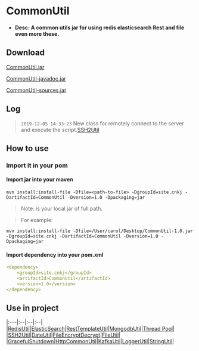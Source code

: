 # CommonUtil
* <b>Desc: A common utils jar for using redis elasticsearch Rest and file even more these.</b>

## Download
[CommonUtil.jar](https://github.com/carolcoral/CommonUtil/releases/download/1.0.1/CommonUtil-1.0.1.jar)

[CommonUtil-javadoc.jar](https://github.com/carolcoral/CommonUtil/releases/download/1.0.1/CommonUtil-1.0.1-javadoc.jar)

[CommonUtil-sources.jar](https://github.com/carolcoral/CommonUtil/releases/download/1.0.1/CommonUtil-1.0.1-sources.jar)

## Log
> `2019-12-05 14:33:23` New class for remotely connect to the server and execute the script.[SSH2Util](https://github.com/carolcoral/CommonUtil/blob/master/src/main/java/site/cnkj/utils/SSH2Util.java)

## How to use
### Import it in your pom
#### Import jar into your maven
```shell
mvn install:install-file -Dfile=<path-to-file> -DgroupId=site.cnkj -DartifactId=CommonUtil -Dversion=1.0 -Dpackaging=jar
```
> Note:<path-to-file> is your local jar of full path.

> For example:
```shell
mvn install:install-file -Dfile=/User/carol/Desktop/CommonUtil-1.0.jar -DgroupId=site.cnkj -DartifactId=CommonUtil -Dversion=1.0 -Dpackaging=jar
```

#### Import dependency into your pom.xml
```yaml
<dependency>
    <groupId>site.cnkj</groupId>
    <artifactId>CommonUtil</artifactId>
    <version>1.0</version>
</dependency>
```

## Use in project

|:---|:--|:--|:--|
|[RedisUtil](https://github.com/carolcoral/CommonUtil/wiki/RedisUtil)|[ElasticSearch](https://github.com/carolcoral/CommonUtil/wiki/ElasticSearch)|[RestTemplateUtil](https://github.com/carolcoral/CommonUtil/wiki/RestTemplateUtil)|[MongodbUtil](https://github.com/carolcoral/CommonUtil/wiki/MongodbUtil)|[Thread Pool](https://github.com/carolcoral/CommonUtil/wiki/Thread-Pool)|
|[SSH2Util](https://github.com/carolcoral/CommonUtil/wiki/SSH2Util)|[DateUtil](https://github.com/carolcoral/CommonUtil/blob/master/src/main/java/site/cnkj/utils/DateUtil.java)|[FileEncryptDecrypt](https://github.com/carolcoral/CommonUtil/blob/master/src/main/java/site/cnkj/utils/FileEncryptDecrypt.java)|[FileUtil](https://github.com/carolcoral/CommonUtil/blob/master/src/main/java/site/cnkj/utils/FileUtil.java)|
|[GracefulShutdown](https://github.com/carolcoral/CommonUtil/blob/master/src/main/java/site/cnkj/utils/GracefulShutdown.java)|[HttpCommonUtil](https://github.com/carolcoral/CommonUtil/blob/master/src/main/java/site/cnkj/utils/HttpCommonUtil.java)|[KafkaUtil](https://github.com/carolcoral/CommonUtil/blob/master/src/main/java/site/cnkj/utils/KafkaUtil.java)|[LoggerUtil](https://github.com/carolcoral/CommonUtil/blob/master/src/main/java/site/cnkj/utils/LoggerUtil.java)|[StringUtil](https://github.com/carolcoral/CommonUtil/blob/master/src/main/java/site/cnkj/utils/StringUtil.java)|
